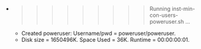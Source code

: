 * >>>>>>>>> Running inst-min-con-users-poweruser.sh ...
  * Created poweruser: Username/pwd = poweruser/poweruser.
  * Disk size = 1650496K. Space Used = 36K. Runtime = 00:00:00:01.
